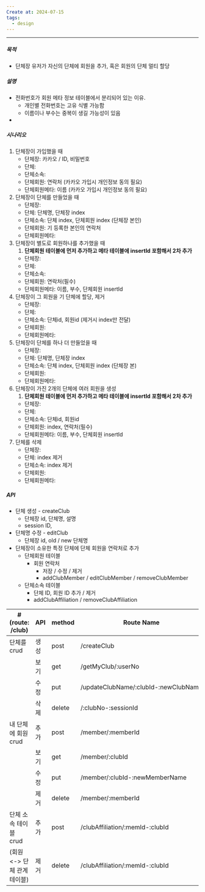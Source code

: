 ```yaml
---
Create at: 2024-07-15
tags:
  - design
---
```

---

##### 목적
- 단체장 유저가 자신의 단체에 회원을 추가, 혹은 회원의 단체 멀티 할당

##### 설명
- 전화번호가 회원 메타 정보 테이블에서 분리되어 있는 이유.
	- 개인별 전화번호는 고유 식별 가능함
	- 이름이나 부수는 중복이 생길 가능성이 있음
- 

##### 시나리오
1. 단체장이 가입했을 때
	- 단체장: 카카오 / ID, 비밀번호
	- 단체: 
	- 단체소속: 
	- 단체회원: 연락처 (카카오 가입시 개인정보 동의 필요)
	- 단체회원메타: 이름 (카카오 가입시 개인정보 동의 필요)
1. 단체장이 단체를 만들었을 때
	- 단체장: 
	- 단체: 단체명, 단체장 index
	- 단체소속: 단체 index, 단체회원 index (단체장 본인)
	- 단체회원: 기 등록한 본인의 연락처
	- 단체회원메타: 
2. 단체장이 별도로 회원하나를 추가했을 때
	1. **단체회원 테이블에 먼저 추가하고 메타 테이블에 insertId 포함해서 2차 추가**
	- 단체장: 
	- 단체: 
	- 단체소속: 
	- 단체회원: 연락처(필수)
	- 단체회원메타: 이름, 부수, 단체회원 insertId
4. 단체장이 그 회원을 기 단체에 할당, 제거
	- 단체장: 
	- 단체: 
	- 단체소속: 단체id, 회원id (제거시 index만 전달)
	- 단체회원: 
	- 단체회원메타: 
5. 단체장이 단체를 하나 더 만들었을 때
	- 단체장: 
	- 단체: 단체명, 단체장 index
	- 단체소속: 단체 index, 단체회원 index (단체장 본)
	- 단체회원: 
	- 단체회원메타: 
6. 단체장이 가진 2개의 단체에 여러 회원을 생성
	1. **단체회원 테이블에 먼저 추가하고 메타 테이블에 insertId 포함해서 2차 추가**
	- 단체장: 
	- 단체: 
	- 단체소속: 단체id, 회원id
	- 단체회원: index, 연락처(필수)
	- 단체회원메타: 이름, 부수, 단체회원 insertId
8. 단체를 삭제
	- 단체장: 
	- 단체: index 제거
	- 단체소속: index 제거
	- 단체회원: 
	- 단체회원메타: 

##### API
- 단체 생성 - createClub
	- 단체장 id, 단체명, 설명
	- session ID, 
- 단체명 수정 - editClub
	- 단체장 id, old / new 단체명
- 단체장이 소유한 특정 단체에 단체 회원을 연락처로 추가
	- 단체회원 테이블 
		- 회원 연락처 
			- 저장 / 수정 / 제거
			- addClubMember / editClubMember / removeClubMember
	- 단체소속 테이블 
		- 단체 ID, 회원 ID 추가 / 제거
		- addClubAffiliation / removeClubAffiliation


| # (route: /club)   | API | method | Route Name                           |
| ------------------ | --- | ------ | ------------------------------------ |
| 단체를 crud           | 생성  | post   | /createClub                          |
|                    | 보기  | get    | /getMyClub/:userNo                   |
|                    | 수정  | put    | /updateClubName/:clubId-:newClubName |
|                    | 삭제  | delete | /:clubNo-:sessionId                  |
| 내 단체에 회원 crud      | 추가  | post   | /member/:memberId                    |
|                    | 보기  | get    | /member/:clubId                      |
|                    | 수정  | put    | /member/:clubId-:newMemberName       |
|                    | 제거  | delete | /member/:memberId                    |
| 단체 소속 테이블 crud     | 추가  | post   | /clubAffiliation/:memId-:clubId      |
| (회원 <-> 단체 관계 테이블) | 제거  | delete | /clubAffiliation/:memId-:clubId      |
